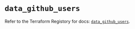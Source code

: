 # `data_github_users`

Refer to the Terraform Registory for docs: [`data_github_users`](https://registry.terraform.io/providers/integrations/github/5.35.0/docs/data-sources/users).

